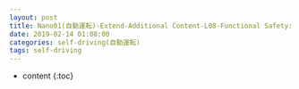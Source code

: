 ```yaml
---
layout: post
title: Nano01(自動運転)-Extend-Additional Content-L08-Functional Safety:safety plan
date: 2019-02-14 01:08:00
categories: self-driving(自動運転)
tags: self-driving
---
```

* content
{:toc}

